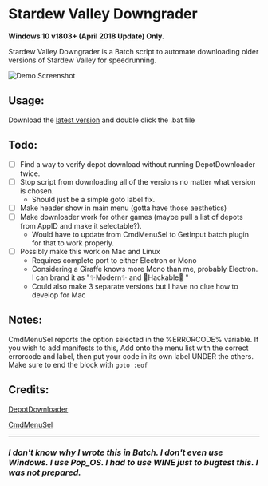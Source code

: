 

# Stardew Valley Downgrader

**Windows 10 v1803+ (April 2018 Update) Only.**

Stardew Valley Downgrader is a Batch script to automate downloading older versions of Stardew Valley for speedrunning.

![Demo Screenshot](https://i.imgur.com/8cJxBVY.png)

## Usage:
Download the [latest version](https://github.com/Ryah/SDV-Downgrader/releases/tag/Release) and double click the .bat file

## Todo:
  * ☐ Find a way to verify depot download without running DepotDownloader twice.
  * ☐ Stop script from downloading all of the versions no matter what version is chosen. 
    * Should just be a simple goto label fix.
  * ☐ Make header show in main menu (gotta have those aesthetics)
  * ☐ Make downloader work for other games (maybe pull a list of depots from AppID and make it selectable?).
    * Would have to update from CmdMenuSel to GetInput batch plugin for that to work properly.
  * ☐ Possibly make this work on Mac and Linux
    * Requires complete port to either Electron or Mono
    * Considering a Giraffe knows more Mono than me, probably Electron. I can brand it as ":sparkles:Modern:sparkles: and :zany_face:Hackable:zany_face: "
    * Could also make 3 separate versions but I have no clue how to develop for Mac 

## Notes:
CmdMenuSel reports the option selected in the %ERRORCODE% variable. If you wish to add manifests to this, Add onto the menu list with the correct errorcode and label, then put your code in its own label UNDER the others. Make sure to end the block with ```goto :eof```

## Credits:
[DepotDownloader](https://github.com/SteamRE/DepotDownloader)

[CmdMenuSel](https://github.com/TheBATeam/CmdMenuSel-by-Judago)

---

### _**I don't know why I wrote this in Batch. I don't even use Windows. I use Pop_OS. I had to use WINE just to bugtest this. I was not prepared.**_